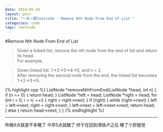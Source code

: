 ```yaml
---
date: 2014-05-20
layout: post
title: "一天一题leetcode - Remove Nth Node From End of List "
categories: code
tags: leetcode
---
```


#Remove Nth Node From End of List
>Given a linked list, remove the nth node from the end of list and return its head.   
>For example,   
<!--more-->
>Given linked list: 1->2->3->4->5, and n = 2.   
>After removing the second node from the end, the linked list becomes 1->2->3->5.   

{% highlight cpp %}
ListNode *removeNthFromEnd(ListNode *head, int n) {
    if (n == 0) {
        return head;
    }
    ListNode *left = head;
    ListNode *right = head;
    for (int i = 0; i < n; ++i) {
        right = right->next;
    }
    if (right) {
        while (right->next) {
            left = left->next;
            right = right->next;
        }
        left->next = left->next->next;
        return head;
    } else {
        return head->next;
    }
}
{% endhighlight %}

---
昨晚9点就差不多睡了 今早5点就醒了 终于在回到滑铁卢之后 睡了个舒服觉
